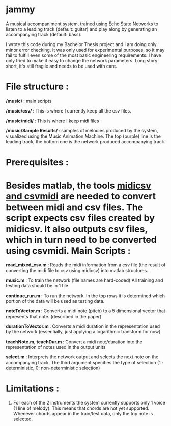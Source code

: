 jammy
=====

A musical accompaniment system, trained using Echo State Networks to listen to a leading track (default: guitar) and play along by generating an accompanying track (default: bass). 

I wrote this code during my Bachelor Thesis project and I am doing only minor error checking. It was only used for experimental purposes, so it may fail to fulfill even some of the most basic engineering requirements. I have only tried to make it easy to change the network parameters. Long story short, it's still fragile and needs to be used with care.

<b> File structure </b>: 
=====

<b> /music/ </b> : main scripts

<b> /music/csv/ </b>: This is where I currently keep all the csv files.

<b> /music/midi/ </b>: This is where I keep midi files

<b>/music/Sample Results/ </b>: samples of melodies produced by the system, visualized using the Music Animation Machine. The top (purple) line is the leading track, the bottom one is the network produced accompanying track.


<b> Prerequisites </b>:
=====

Besides matlab, the tools <a href='http://www.fourmilab.ch/webtools/midicsv/'>midicsv and csvmidi</a> are needed to convert between midi and csv files. The script expects csv files created by midicsv. It also outputs csv files, which in turn need to be converted using csvmidi.
<b> Main Scripts </b>: 
=====

<b>read\_mixed\_csv.m </b>: Reads the midi information from a csv file (the result of converting the midi file to csv using midicsv) into matlab structures.

<b>music.m </b>: To train the network (file names are hard-coded) All training and testing data should be in 1 file.

<b> continue_run.m </b>: To run the network. In the top rows it is determined which portion of the data will be used as testing data.

<b> noteToVector.m </b>: Converts a midi note (pitch) to a 5 dimensional vector that represents that note. (described in the paper)

<b> durationToVector.m </b>: Converts a midi duration in the representation used by the network (essentially, just applying a logarithmic transform for now)

<b> teachNote.m, teachDur.m </b>: Convert a midi note/duration into the representation of notes used in the output units

<b> select.m </b>: Interprets the network output and selects the next note on the accompanying track. The third argument specifies the type of selection (1 : deterministic, 0: non-deterministic selection)

<b> Limitations </b>: 
=====

1. For each of the 2 instruments the system currently supports only 1 voice (1 line of melody). This means that chords are not yet supported. Whenever chords appear in the train/test data, only the top note is selected.

